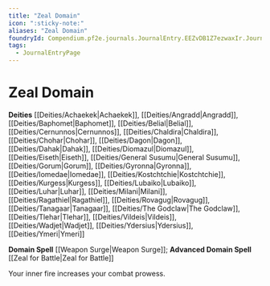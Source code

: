 ```yaml
---
title: "Zeal Domain"
icon: ":sticky-note:"
aliases: "Zeal Domain"
foundryId: Compendium.pf2e.journals.JournalEntry.EEZvDB1Z7ezwaxIr.JournalEntryPage.DI3MYGIK8iEycanU
tags:
  - JournalEntryPage
---
```


# Zeal Domain
**Deities** [[Deities/Achaekek|Achaekek]], [[Deities/Angradd|Angradd]], [[Deities/Baphomet|Baphomet]], [[Deities/Belial|Belial]], [[Deities/Cernunnos|Cernunnos]], [[Deities/Chaldira|Chaldira]], [[Deities/Chohar|Chohar]], [[Deities/Dagon|Dagon]], [[Deities/Dahak|Dahak]], [[Deities/Diomazul|Diomazul]], [[Deities/Eiseth|Eiseth]], [[Deities/General Susumu|General Susumu]], [[Deities/Gorum|Gorum]], [[Deities/Gyronna|Gyronna]], [[Deities/Iomedae|Iomedae]], [[Deities/Kostchtchie|Kostchtchie]], [[Deities/Kurgess|Kurgess]], [[Deities/Lubaiko|Lubaiko]], [[Deities/Luhar|Luhar]], [[Deities/Milani|Milani]], [[Deities/Ragathiel|Ragathiel]], [[Deities/Rovagug|Rovagug]], [[Deities/Tanagaar|Tanagaar]], [[Deities/The Godclaw|The Godclaw]], [[Deities/Tlehar|Tlehar]], [[Deities/Vildeis|Vildeis]], [[Deities/Wadjet|Wadjet]], [[Deities/Ydersius|Ydersius]], [[Deities/Ymeri|Ymeri]]

**Domain Spell** [[Weapon Surge|Weapon Surge]]; **Advanced Domain Spell** [[Zeal for Battle|Zeal for Battle]]

Your inner fire increases your combat prowess.